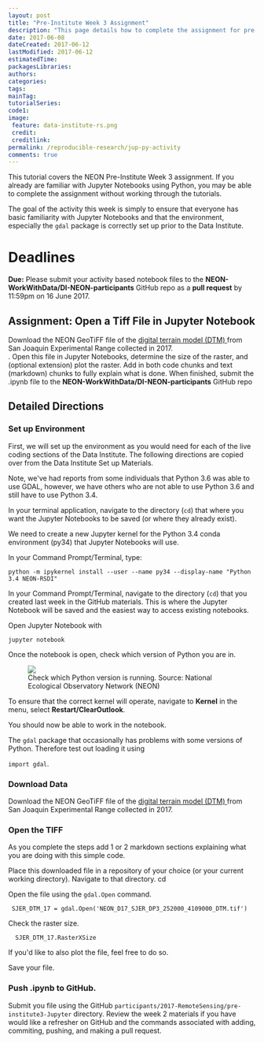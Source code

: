 ```yaml
---
layout: post
title: "Pre-Institute Week 3 Assignment"
description: "This page details how to complete the assignment for pre-Institute week 3."
date: 2017-06-08
dateCreated: 2017-06-12
lastModified: 2017-06-12
estimatedTime:
packagesLibraries:
authors:
categories:
tags:
mainTag: 
tutorialSeries: 
code1:
image:
 feature: data-institute-rs.png
 credit:
 creditlink:
permalink: /reproducible-research/jup-py-activity
comments: true
---
```



This tutorial covers the NEON Pre-Institute Week 3 assignment. If you already
are familiar with Jupyter Notebooks using Python, you may be able to complete the 
assignment without working through the tutorials. 

The goal of the activity this week is simply to ensure that everyone has basic
familiarity with Jupyter Notebooks and that the environment, especially the 
`gdal` package is correctly set up prior to the Data Institute.  

<div id="objectives" markdown="1">

# Deadlines
**Due:** Please submit your activity based notebook files to the
**NEON-WorkWithData/DI-NEON-participants** GitHub repo as a **pull request**
by 11:59pm on 16 June 2017.

</div>

## Assignment: Open a Tiff File in Jupyter Notebook 

Download the NEON GeoTiFF file of the 
<a href="https://neondata.sharefile.com/d-s9297db4154a4dceb"> digital terrain model (DTM) </a> 
from San Joaquin Experimental Range collected in 2017.   
. 
Open this file in Jupyter Notebooks, determine the size of the raster, and 
(optional extension) plot the raster. Add in both code chunks and text (markdown) chunks
to fully explain what is done. 
When finished, submit the .ipynb file to the 
**NEON-WorkWithData/DI-NEON-participants** GitHub repo 

## Detailed Directions

### Set up Environment 

First, we will set up the environment as you would need for each of the live 
coding sections of the Data Institute. The following directions are copied over
from the Data Institute Set up Materials.

Note, we've had reports from some individuals that Python 3.6 was able to use 
GDAL, however, we have others who are not able to use Python 3.6 and still have 
to use Python 3.4.  

In your terminal application, navigate to the directory (`cd`) that where you
want the Jupyter Notebooks to be saved (or where they already exist). 

We need to create a new Jupyter kernel for the Python 3.4 conda environment 
(py34) that Jupyter Notebooks will use. 

In your Command Prompt/Terminal, type: 

`python -m ipykernel install --user --name py34 --display-name "Python 3.4 NEON-RSDI"`

In your Command Prompt/Terminal, navigate to the directory (`cd`) that you 
created last week in the GitHub materials. This is where the Jupyter Notebook 
will be saved and the easiest way to access existing notebooks. 

Open Jupyter Notebook with 

`jupyter notebook`

Once the notebook is open, check which version of Python you are in. 

 <figure>
	<a href="{{ site.baseurl }}/images/Python/setup/check-python-env.png">
	<img src="{{ site.baseurl }}/images/Python/setup/check-python-env.png"></a>
	<figcaption> Check which Python version is running. 
	Source: National Ecological Observatory Network (NEON)  
	</figcaption>
</figure>

To ensure that the correct kernel will operate, navigate to **Kernel** in the menu, 
select **Restart/ClearOutlook**. 

You should now be able to work in the notebook. 

The `gdal` package that occasionally has problems with some versions of Python. 
Therefore test out loading it using 

`import gdal`.  

### Download Data 

Download the NEON GeoTiFF file of the 
<a href="https://neondata.sharefile.com/d-s9297db4154a4dceb"> digital terrain model (DTM) </a> 
from San Joaquin Experimental Range collected in 2017.   

### Open the TIFF

As you complete the steps add 1 or 2 markdown sections explaining what you are 
doing with this simple code. 


Place this downloaded file in a repository of your choice (or your current 
working directory). Navigate to that directory. 
	 cd <file-path-here>

Open the file using the `gdal.Open` command.  

	 SJER_DTM_17 = gdal.Open('NEON_D17_SJER_DP3_252000_4109000_DTM.tif')

Check the raster size. 

	  SJER_DTM_17.RasterXSize

If you'd like to also plot the file, feel free to do so.  

Save your file. 


### Push .ipynb to GitHub.  

Submit you file using the GitHub `participants/2017-RemoteSensing/pre-institute3-Jupyter` 
directory. Review the week 2 materials if you have would like a refresher on 
GitHub and the commands associated with adding, commiting, pushing, and making 
a pull request. 



